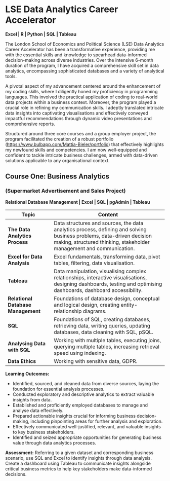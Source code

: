 # LSE Data Analytics Career Accelerator
__Excel | R | Python | SQL | Tableau__

The London School of Economics and Political Science (LSE) Data Analytics Career Accelerator has been a transformative experience, providing me with the essential skills and knowledge to spearhead data-informed decision-making across diverse industries. Over the intensive 6-month duration of the program, I have acquired a comprehensive skill set in data analytics, encompassing sophisticated databases and a variety of analytical tools.

A pivotal aspect of my advancement centered around the enhancement of my coding skills, where I diligently honed my proficiency in programming languages. This involved the practical application of coding to real-world data projects within a business context. Moreover, the program played a crucial role in refining my communication skills. I adeptly translated intricate data insights into captivating visualisations and effectively conveyed impactful recommendations through dynamic video presentations and comprehensive reports.

Structured around three core courses and a group employer project, the program facilitated the creation of a robust portfolio (https://www.bulbapp.com/Mattia-Bieler/portfolio) that effectively highlights my newfound skills and competencies. I am now well-equipped and confident to tackle intricate business challenges, armed with data-driven solutions applicable to any organisational context.

## Course One: Business Analytics 
### (Supermarket Advertisement and Sales Project)
__Relational Database Management | Excel | SQL | pgAdmin | Tableau__

| Topic | Content |
| -------- | -------- |
| __The Data Analytics Process__ | Data structures and sources, the data analytics process, defining and solving business problems, data-driven decision making, structured thinking, stakeholder management and communication. |
| __Excel for Data Analysis__ | Excel fundamentals, transforming data, pivot tables, filtering, data visualisation. |
| __Tableau__ |  Data manipulation, visualising complex relationships, interactive visualisations, designing dashboards, testing and optimising dashboards, dashboard accessibility. |
| __Relational Database Management__  | Foundations of database design, conceptual and logical design, creating entity-relationship diagrams. |
| __SQL__ | Foundations of SQL, creating databases, retrieving data, writing queries, updating databases, data cleaning with SQL, pSQL. |
| __Analysing Data with SQL__| Working with multiple tables, executing joins, querying multiple tables, increasing retrieval speed using indexing.|
| __Data Ethics__ | Working with sensitive data, GDPR. |

__Learning Outcomes:__
* Identified, sourced, and cleaned data from diverse sources, laying the foundation for essential analysis processes.
* Conducted exploratory and descriptive analytics to extract valuable insights from data.
* Established and proficiently employed databases to manage and analyse data effectively.
* Prepared actionable insights crucial for informing business decision-making, including pinpointing areas for further analysis and exploration.
* Effectively communicated well-justified, relevant, and valuable insights to key business stakeholders.
* Identified and seized appropriate opportunities for generating business value through data analytics processes.

__Assessment:__ Referring to a given dataset and corresponding business scenario, use SQL and Excel to identify insights through data analysis. Create a dashboard using Tableau to communicate insights alongside critical business metrics to help key stakeholders make data-informed decisions.
